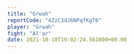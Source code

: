 ```yaml
---
title: "Grwah"
reportCode: "4ZzC3dJ6NPqfKgTB"
player: "Grwah"
fight: "Al'ar"
date: 2021-10-18T19:02:24.561000+00:00
---
```

